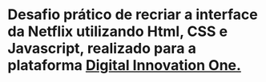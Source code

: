 # Desafio prático de recriar a interface da Netflix utilizando Html, CSS e Javascript, realizado para a plataforma [Digital Innovation One.](https://web.digitalinnovation.one/track/everis-fullstack-developer?tab=path)
